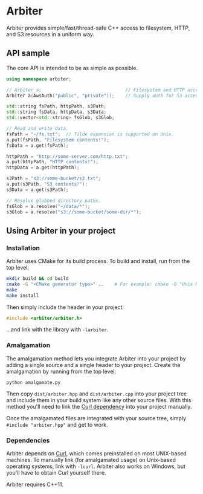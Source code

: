 # Arbiter

Arbiter provides simple/fast/thread-safe C++ access to filesystem, HTTP, and S3 resources in a uniform way.

## API sample

The core API is intended to be as simple as possible.

```cpp
using namespace arbiter;

// Arbiter a;                               // Filesystem and HTTP access.
Arbiter a(AwsAuth("public", "private"));    // Supply auth for S3 access.

std::string fsPath, httpPath, s3Path;
std::string fsData, httpData, s3Data;
std::vector<std::string> fsGlob, s3Glob;

// Read and write data.
fsPath = "~/fs.txt";  // Tilde expansion is supported on Unix.
a.put(fsPath, "Filesystem contents!");
fsData = a.get(fsPath);

httpPath = "http://some-server.com/http.txt";
a.put(httpPath, "HTTP contents!");
httpData = a.get(httpPath);

s3Path = "s3://some-bucket/s3.txt";
a.put(s3Path, "S3 contents!");
s3Data = a.get(s3Path);

// Resolve globbed directory paths.
fsGlob = a.resolve("~/data/*");
s3Glob = a.resolve("s3://some-bucket/some-dir/*");
```

## Using Arbiter in your project

### Installation

Arbiter uses CMake for its build process.  To build and install, run from the top level:

```bash
mkdir build && cd build
cmake -G "<CMake generator type>" ..    # For example: cmake -G "Unix Makefiles" ..
make
make install
```

Then simply include the header in your project:

```cpp
#include <arbiter/arbiter.h>
```

...and link with the library with `-larbiter`.

### Amalgamation

The amalgamation method lets you integrate Arbiter into your project by adding a single source and a single header to your project.  Create the amalgamation by running from the top level:

`python amalgamate.py`

Then copy `dist/arbiter.hpp` and `dist/arbiter.cpp` into your project tree and include them in your build system like any other source files.  With this method you'll need to link the [Curl dependency](#dependencies) into your project manually.

Once the amalgamated files are integrated with your source tree, simply `#include "arbiter.hpp"` and get to work.

### Dependencies

Arbiter depends on [Curl](http://curl.haxx.se/libcurl/), which comes preinstalled on most UNIX-based machines.  To manually link (for amalgamated usage) on Unix-based operating systems, link with `-lcurl`.  Arbiter also works on Windows, but you'll have to obtain Curl yourself there.

Arbiter requires C++11.
